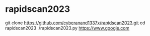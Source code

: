 # rapidscan2023

git clone https://github.com/cyberanand1337x/rapidscan2023.git
cd rapidscan2023
./rapidscan2023.py https://www.google.com
